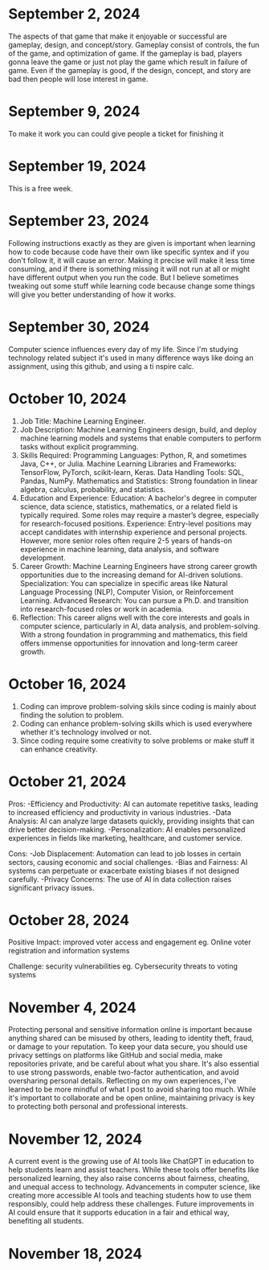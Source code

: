 # September 2, 2024

The aspects of that game that make it enjoyable or successful are gameplay, design, and concept/story. Gameplay consist of controls, the fun of the game, and optimization of game. If the gameplay is bad, players gonna leave the game or just not play the game which result in failure of game. Even if the gameplay is good, if the design, concept, and story are bad then people will lose interest in game.

# September 9, 2024

To make it work you can could give people a ticket for finishing it

# September 19, 2024

This is a free week.

# September 23, 2024

Following instructions exactly as they are given is important when learning how to code because code have their own like specific syntex and if you don't follow it, it will cause an error. Making it precise will make it less time consuming, and if there is something missing it will not run at all or might have different output when you run the code. But I believe sometimes tweaking out some stuff while learning code because change some things will give you better understanding of how it works.

# September 30, 2024

Computer science influences every day of my life. Since I'm studying technology related subject it's used in many difference ways like doing an assignment, using this github, and using a ti nspire calc.

# October 10, 2024

1. Job Title: Machine Learning Engineer.
2. Job Description: Machine Learning Engineers design, build, and deploy machine learning models and systems that enable computers to perform tasks without explicit programming.
3. Skills Required: Programming Languages: Python, R, and sometimes Java, C++, or Julia. Machine Learning Libraries and Frameworks: TensorFlow, PyTorch, scikit-learn, Keras. Data Handling Tools: SQL, Pandas, NumPy.
Mathematics and Statistics: Strong foundation in linear algebra, calculus, probability, and statistics.
4. Education and Experience: Education: A bachelor's degree in computer science, data science, statistics, mathematics, or a related field is typically required. Some roles may require a master’s degree, especially for research-focused positions. Experience: Entry-level positions may accept candidates with internship experience and personal projects. However, more senior roles often require 2-5 years of hands-on experience in machine learning, data analysis, and software development.
5. Career Growth: Machine Learning Engineers have strong career growth opportunities due to the increasing demand for AI-driven solutions. Specialization: You can specialize in specific areas like Natural Language Processing (NLP), Computer Vision, or Reinforcement Learning. Advanced Research: You can pursue a Ph.D. and transition into research-focused roles or work in academia.
6. Reflection: This career aligns well with the core interests and goals in computer science, particularly in AI, data analysis, and problem-solving. With a strong foundation in programming and mathematics, this field offers immense opportunities for innovation and long-term career growth.

# October 16, 2024

1. Coding can improve problem-solving skils since coding is mainly about finding the solution to problem.
2. Coding can enhance problem-solving skills which is used everywhere whether it's technology involved or not.
3. Since coding require some creativity to solve problems or make stuff it can enhance creativity.

# October 21, 2024

Pros:
-Efficiency and Productivity: AI can automate repetitive tasks, leading to increased efficiency and productivity in various industries.
-Data Analysis: AI can analyze large datasets quickly, providing insights that can drive better decision-making.
-Personalization: AI enables personalized experiences in fields like marketing, healthcare, and customer service.

Cons:
-Job Displacement: Automation can lead to job losses in certain sectors, causing economic and social challenges.
-Bias and Fairness: AI systems can perpetuate or exacerbate existing biases if not designed carefully.
-Privacy Concerns: The use of AI in data collection raises significant privacy issues.

# October 28, 2024

Positive Impact: improved voter access and engagement
eg. Online voter registration and information systems

Challenge: security vulnerabilities
eg. Cybersecurity threats to voting systems

# November 4, 2024
Protecting personal and sensitive information online is important because anything shared can be misused by others, leading to identity theft, fraud, or damage to your reputation. To keep your data secure, you should use privacy settings on platforms like GitHub and social media, make repositories private, and be careful about what you share. It's also essential to use strong passwords, enable two-factor authentication, and avoid oversharing personal details. Reflecting on my own experiences, I’ve learned to be more mindful of what I post to avoid sharing too much. While it's important to collaborate and be open online, maintaining privacy is key to protecting both personal and professional interests.

# November 12, 2024

A current event is the growing use of AI tools like ChatGPT in education to help students learn and assist teachers. While these tools offer benefits like personalized learning, they also raise concerns about fairness, cheating, and unequal access to technology. Advancements in computer science, like creating more accessible AI tools and teaching students how to use them responsibly, could help address these challenges. Future improvements in AI could ensure that it supports education in a fair and ethical way, benefiting all students.

# November 18, 2024

